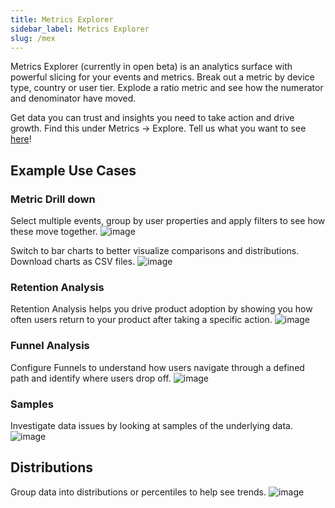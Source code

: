 ```yaml
---
title: Metrics Explorer
sidebar_label: Metrics Explorer
slug: /mex
---
```


Metrics Explorer (currently in open beta) is an analytics surface with powerful slicing for your events and metrics. Break out a metric by device type, country or user tier. Explode a ratio metric and see how the numerator and denominator have moved.

Get data you can trust and insights you need to take action and drive growth. Find this under Metrics -> Explore. Tell us what you want to see [here](https://statsig.com/slack)!


## Example Use Cases

### Metric Drill down

Select multiple events, group by user properties and apply filters to see how these move together. 
![image](https://github.com/statsig-io/docs/assets/31516123/bb128d04-98fd-48e3-9954-13e8ae38648a)

Switch to bar charts to better visualize comparisons and distributions. Download charts as CSV files.
![image](https://github.com/statsig-io/docs/assets/31516123/12aaaa3f-a0bf-4f26-8b81-9622140d14b3)

### Retention Analysis

Retention Analysis helps you drive product adoption by showing you how often users return to your product after taking a specific action.
![image](https://github.com/statsig-io/docs/assets/31516123/b768f69d-e6b7-4c88-b69a-afa45a1f862f)

### Funnel Analysis

Configure Funnels to understand how users navigate through a defined path and identify where users drop off.
![image](https://github.com/statsig-io/docs/assets/31516123/0628fc77-fa86-43de-8377-273ce9239937)

### Samples

Investigate data issues by looking at samples of the underlying data.
![image](https://github.com/statsig-io/docs/assets/31516123/9316bc8c-e541-4086-b60d-0b17ddddb985)

## Distributions

Group data into distributions or percentiles to help see trends.
![image](https://github.com/statsig-io/docs/assets/31516123/c6dd0b1b-1e62-4b55-8682-c87812afad68)
